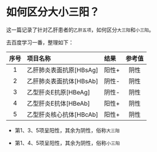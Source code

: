 # 如何区分大小三阳？




这一篇记录了针对乙肝患者的`乙肝五项`，如何区分`大三阳`和`小三阳`。

<!--more-->

去百度学习一番，整理如下：

|   序号  | 项目名称                   | 结果    |   参考值 |
| :----: | :----------------------- | :----- | :------: |
| 1    | 乙肝肺炎表面抗原[HBsAg] | 阳性+ | 阴性   |
| 2    | 乙肝肺炎表面抗体[HBsAb] | 阴性- | 阴性   |
| 3    | 乙型肝炎E抗原[HBeAg]    | 阴性- | 阴性   |
| 4    | 乙型肝炎E抗体[HBeAb]    | 阳性+ | 阴性   |
| 5    | 乙型肝炎核心抗体[HBcAb] | 阳性+ | 阴性   |

- 第1、3、5项呈阳性，其余为阴性，俗称`大三阳`

- 第1、4、5项呈阳性，其余为阴性，俗称`小三阳`









